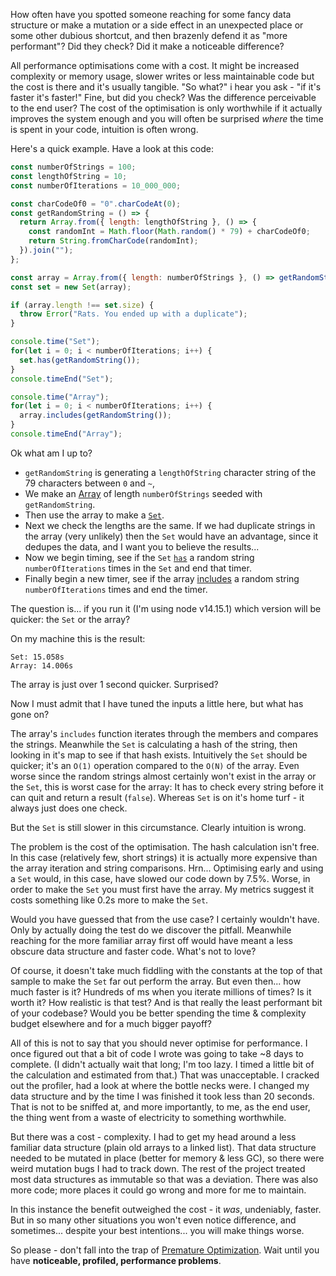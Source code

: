 How often have you spotted someone reaching for some fancy data structure or make a mutation or a side effect in an unexpected place or some other dubious shortcut, and then brazenly defend it as "more performant"? Did they check? Did it make a noticeable difference?

All performance optimisations come with a cost. It might be increased complexity or memory usage, slower writes or less maintainable code but the cost is there and it's usually tangible. "So what?" i hear you ask - "if it's faster it's faster!" Fine, but did you check? Was the difference perceivable to the end user? The cost of the optimisation is only worthwhile if it actually improves the system enough and you will often be surprised *where* the time is spent in your code, intuition is often wrong.

Here's a quick example. Have a look at this code:

```js
const numberOfStrings = 100;
const lengthOfString = 10;
const numberOfIterations = 10_000_000;

const charCodeOf0 = "0".charCodeAt(0);
const getRandomString = () => {
  return Array.from({ length: lengthOfString }, () => {
    const randomInt = Math.floor(Math.random() * 79) + charCodeOf0;
    return String.fromCharCode(randomInt);
  }).join("");
};

const array = Array.from({ length: numberOfStrings }, () => getRandomString());
const set = new Set(array);

if (array.length !== set.size) {
  throw Error("Rats. You ended up with a duplicate");
}

console.time("Set");
for(let i = 0; i < numberOfIterations; i++) {
  set.has(getRandomString());
}
console.timeEnd("Set");

console.time("Array");
for(let i = 0; i < numberOfIterations; i++) {
  array.includes(getRandomString());
}
console.timeEnd("Array");
```

Ok what am I up to?

 * `getRandomString` is generating a `lengthOfString` character string of the 79 characters between `0` and `~`,
 * We make an [Array](https://developer.mozilla.org/en-US/docs/Web/JavaScript/Reference/Global_Objects/Array) of length `numberOfStrings` seeded with `getRandomString`.
 * Then use the array to make a [`Set`](https://developer.mozilla.org/en-US/docs/Web/JavaScript/Reference/Global_Objects/Set).
 * Next we check the lengths are the same. If we had duplicate strings in the array (very unlikely) then the `Set` would have an advantage, since it dedupes the data, and I want you to believe the results...
 * Now we begin timing, see if the `Set` [`has`](https://developer.mozilla.org/en-US/docs/Web/JavaScript/Reference/Global_Objects/Set/has) a random string `numberOfIterations` times in the `Set` and end that timer.
 * Finally begin a new timer, see if the array [includes](https://developer.mozilla.org/en-US/docs/Web/JavaScript/Reference/Global_Objects/Array/includes) a random string `numberOfIterations` times and end the timer.


The question is... if you run it (I'm using node v14.15.1) which version will be quicker: the `Set` or the array?

On my machine this is the result:

```
Set: 15.058s
Array: 14.006s
```

The array is just over 1 second quicker. Surprised?

Now I must admit that I have tuned the inputs a little here, but what has gone on?

The array's `includes` function iterates through the members and compares the strings. Meanwhile the `Set` is calculating a hash of the string, then looking in it's map to see if that hash exists. Intuitively the `Set` should be quicker; it's an `O(1)` operation compared to the `O(N)` of the array. Even worse since the random strings almost certainly won't exist in the array or the `Set`, this is worst case for the array: It has to check every string before it can quit and return a result (`false`). Whereas `Set` is on it's home turf - it always just does one check.

But the `Set` is still slower in this circumstance. Clearly intuition is wrong.

The problem is the cost of the optimisation. The hash calculation isn't free. In this case (relatively few, short strings) it is actually more expensive than the array iteration and string comparisons. Hrn... Optimising early and using a `Set` would, in this case, have slowed our code down by 7.5%. Worse, in order to make the `Set` you must first have the array. My metrics suggest it costs something like 0.2s more to make the `Set`.

Would you have guessed that from the use case? I certainly wouldn't have. Only by actually doing the test do we discover the pitfall. Meanwhile reaching for the more familiar array first off would have meant a less obscure data structure and faster code. What's not to love?

Of course, it doesn't take much fiddling with the constants at the top of that sample to make the `Set` far out perform the array. But even then...  how much faster is it? Hundreds of ms when you iterate millions of times? Is it worth it? How realistic is that test? And is that really the least performant bit of your codebase? Would you be better spending the time & complexity budget elsewhere and for a much bigger payoff?

All of this is not to say that you should never optimise for performance. I once figured out that a bit of code I wrote was going to take ~8 days to complete. (I didn't actually wait that long; I'm too lazy. I timed a little bit of the calculation and estimated from that.) That was unacceptable. I cracked out the profiler, had a look at where the bottle necks were. I changed my data structure and by the time I was finished it took less than 20 seconds. That is not to be sniffed at, and more importantly, to me, as the end user, the thing went from a waste of electricity to something worthwhile.

But there was a cost - complexity. I had to get my head around a less familiar data structure (plain old arrays to a linked list). That data structure needed to be mutated in place (better for memory & less GC), so there were weird mutation bugs I had to track down. The rest of the project treated most data structures as immutable so that was a deviation. There was also more code; more places it could go wrong and more for me to maintain.

In this instance the benefit outweighed the cost - it *was*, undeniably, faster. But in so many other situations you won't even notice difference, and sometimes... despite your best intentions... you will make things worse.

So please - don't fall into the trap of [Premature Optimization](https://en.wikipedia.org/wiki/Program_optimization#When_to_optimize). Wait until you have **noticeable, profiled, performance problems**.